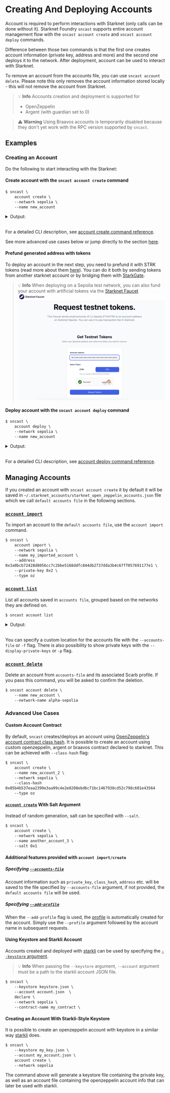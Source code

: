 # Creating And Deploying Accounts

Account is required to perform interactions with Starknet (only calls can be done without it). Starknet Foundry `sncast`
supports
entire account management flow with the `sncast account create` and `sncast account deploy` commands.

Difference between those two commands is that the first one creates account information (private key, address and more)
and the second one deploys it to the network. After deployment, account can be used to interact with Starknet.

To remove an account from the accounts file, you can use  `sncast account delete`. Please note this only removes the
account information stored locally - this will not remove the account from Starknet.

> 💡 **Info**
> Accounts creation and deployment is supported for
>  - OpenZeppelin
>  - Argent (with guardian set to 0)
<!-- >  - Braavos -->

<!-- TODO(#3118): Remove this warning and uncomment braavos from possible account variants -->
> ⚠️ **Warning**
> Using Braavos accounts is temporarily disabled because they don't yet work with the RPC version supported by `sncast`.

## Examples

### Creating an Account

Do the following to start interacting with the Starknet:

#### Create account with the `sncast account create` command

```shell
$ sncast \
    account create \
    --network sepolia \
    --name new_account
```

<details>
<summary>Output:</summary>

```shell
command: account create
add_profile: --add-profile flag was not set. No profile added to snfoundry.toml
address: [..]
max_fee: [..]
message: Account successfully created. Prefund generated address with at least <max_fee> STRK tokens. It is good to send more in the case of higher demand.

To see account creation details, visit:
account: https://sepolia.starkscan.co/contract/[..]
```

</details>
<br>

For a detailed CLI description, see [account create command reference](../appendix/sncast/account/create.md).

See more advanced use cases below or jump directly to the section [here](#advanced-use-cases).

#### Prefund generated address with tokens

To deploy an account in the next step, you need to prefund it with STRK tokens (read more about them [here](https://docs.starknet.io/architecture-and-concepts/economics-of-starknet/)).
You can do it both by sending tokens from another starknet account or by bridging them
with [StarkGate](https://starkgate.starknet.io/).

> 💡 **Info**
> When deploying on a Sepolia test network, you can also fund your account with artificial tokens via
> the [Starknet Faucet](https://starknet-faucet.vercel.app)
> ![image](images/starknet-faucet-sepolia.png)

#### Deploy account with the `sncast account deploy` command

<!-- TODO(#2736) -->
<!-- { "ignored": true } -->
```shell
$ sncast \
    account deploy \
    --network sepolia \
	--name new_account
```

<details>
<summary>Output:</summary>

```shell
command: account deploy
transaction_hash: [..]

To see invocation details, visit:
transaction: https://sepolia.starkscan.co/tx/[..]
```

</details>
<br>

For a detailed CLI description, see [account deploy command reference](../appendix/sncast/account/deploy.md).

## Managing Accounts

If you created an account with `sncast account create` it by default it will be saved in
`~/.starknet_accounts/starknet_open_zeppelin_accounts.json` file which we call `default accounts file` in the following
sections.

### [`account import`](../appendix/sncast/account/import.md)

To import an account to the `default accounts file`, use the `account import` command.

```shell
$ sncast \
    account import \
	--network sepolia \
    --name my_imported_account \
    --address 0x3a0bcb72428d8056cc7c2bbe5168ddfc844db2737dda3b4c67ff057691177e1 \
    --private-key 0x2 \
    --type oz
```

### [`account list`](../appendix/sncast/account/list.md)

List all accounts saved in `accounts file`, grouped based on the networks they are defined on.

<!-- TODO(#2736) -->
<!-- { "ignored_output": true } -->
```shell
$ sncast account list
```

<details>
<summary>Output:</summary>

```shell
Available accounts (at [..]):
- new_account:
  network: alpha-sepolia
  public key: [..]
  address: [..]
  salt: [..]
  class hash: [..]
  deployed: false
  legacy: false
  type: OpenZeppelin

- my_account:
  network: alpha-sepolia
  public key: 0x48234b9bc6c1e749f4b908d310d8c53dae6564110b05ccf79016dca8ce7dfac
  address: 0x6f4621e7ad43707b3f69f9df49425c3d94fdc5ab2e444bfa0e7e4edeff7992d
  deployed: true
  type: OpenZeppelin
```

</details>
<br>

You can specify a custom location for the accounts file with the `--accounts-file` or `-f` flag.
There is also possibility to show private keys with the `--display-private-keys` or `-p` flag.

### [`account delete`](../appendix/sncast/account/delete.md)

Delete an account from `accounts-file` and its associated Scarb profile. If you pass this command, you will be asked to
confirm the deletion.

```shell
$ sncast account delete \
    --name new_account \
    --network-name alpha-sepolia
```

### Advanced Use Cases

#### Custom Account Contract

By default, `sncast` creates/deploys an account
using [OpenZeppelin's account contract class hash](https://starkscan.co/class/0x05b4b537eaa2399e3aa99c4e2e0208ebd6c71bc1467938cd52c798c601e43564).
It is possible to create an account using custom openzeppelin, argent or braavos contract declared to starknet. This can
be achieved
with `--class-hash` flag:

```shell
$ sncast \
    account create \
    --name new_account_2 \
    --network sepolia \
    --class-hash 0x05b4b537eaa2399e3aa99c4e2e0208ebd6c71bc1467938cd52c798c601e43564
    --type oz
```

#### [`account create`](../appendix/sncast/account/create.md) With Salt Argument

Instead of random generation, salt can be specified with `--salt`.

```shell
$ sncast \
    account create \
    --network sepolia \
    --name another_account_3 \
    --salt 0x1
```

#### Additional features provided with `account import/create`

##### Specifying [`--accounts-file`](../appendix/sncast/account/create.md#create)

Account information such as `private_key`, `class_hash`, `address` etc. will be saved to the file specified by
`--accounts-file` argument,
if not provided, the `default accounts file` will be used.

##### Specifying [`--add-profile`](../appendix/sncast/account/create.md#--add-profile-name)

When the `--add-profile` flag is used, the [profile](../projects/configuration.md#defining-profiles-in-snfoundrytoml)
is automatically created for the account.
Simply use the `--profile` argument followed by the account name in subsequent requests.

#### Using Keystore and Starkli Account

Accounts created and deployed with [starkli](https://book.starkli.rs/accounts#accounts) can be used by specifying the [
`--keystore` argument](../appendix/sncast/common.md#--keystore--k-path_to_keystore_file).

> 💡 **Info**
> When passing the `--keystore` argument, `--account` argument must be a path to the starkli account JSON file.

<!-- Snippets is ignored, because typing password for keystore uses interactive mode -->
<!-- { "ignored": true } -->
```shell
$ sncast \
    --keystore keystore.json \
    --account account.json  \
    declare \
	--network sepolia \
    --contract-name my_contract \
```

#### Creating an Account With Starkli-Style Keystore

It is possible to create an openzeppelin account with keystore in a similar
way [starkli](https://book.starkli.rs/accounts#accounts) does.

<!-- Snippets is ignored, because typing password for keystore uses interactive mode -->
<!-- { "ignored": true } -->
```shell
$ sncast \
    --keystore my_key.json \
    --account my_account.json \
    account create \
    --network sepolia
```

The command above will generate a keystore file containing the private key, as well as an account file containing the
openzeppelin account info that can later be used with starkli.
